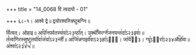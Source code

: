 +++
title = "14_0068 वि त्वदापो - 01"

+++
६८-१। आश्वे द्वे॥ द्वयोरश्वस्त्रिष्टुबग्निः॥

वि꣤त्वत्। ओहाइ॥ आ꣡꣯पो꣯नपर्वतस्य꣢पा꣡ऽ२३र्ष्ठा꣢त्। उक्थे꣡꣯भिरग्ने꣯जनयन्त꣢दा꣡ऽ२३इवाः꣢॥ तं꣡त्वा꣯गिरस्सुष्टुतयो꣯वा꣯ज꣢या꣡ऽ२३न्ती꣢॥ आ꣯जि꣡न्नगाइर्व꣪वाऽ२३हा꣢ऽ३ः᳐। जा꣡ये꣢ऽ᳐३। ग्यू꣡ऽ२᳐रा꣣ऽ२३४औ꣥꣯हो꣯वा॥ अ꣢श्वा꣡ऽ२३꣡४꣡५ः꣡॥